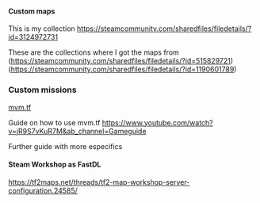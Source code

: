 
#### Custom maps

This is my collection
https://steamcommunity.com/sharedfiles/filedetails/?id=3124972731

These are the collections where I got the maps from
(https://steamcommunity.com/sharedfiles/filedetails/?id=515829721)
(https://steamcommunity.com/sharedfiles/filedetails/?id=1190601789)

### Custom missions

[mvm.tf](https://mvm.tf)

Guide on how to use mvm.tf
https://www.youtube.com/watch?v=jR9S7vKuR7M&ab_channel=Gameguide

Further guide with more especifics

#### Steam Workshop as FastDL

https://tf2maps.net/threads/tf2-map-workshop-server-configuration.24585/